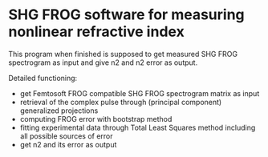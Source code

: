 # SHG FROG software for measuring nonlinear refractive index

This program when finished is supposed to get measured SHG FROG spectrogram as input and give n2 and n2 error as output.

Detailed functioning:
- get Femtosoft FROG compatible SHG FROG spectrogram matrix as input
- retrieval of the complex pulse through (principal component) generalized projections
- computing FROG error with bootstrap method
- fitting experimental data through Total Least Squares method including all possible sources of error
- get n2 and its error as output
